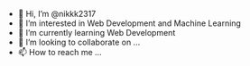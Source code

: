 - 👋 Hi, I’m @nikkk2317
- 👀 I’m interested in Web Development and Machine Learning
- 🌱 I’m currently learning Web Development
- 💞️ I’m looking to collaborate on ...
- 📫 How to reach me ...

<!---
nikkk2317/nikkk2317 is a ✨ special ✨ repository because its `README.md` (this file) appears on your GitHub profile.
You can click the Preview link to take a look at your changes.
--->
